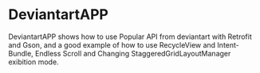 # DeviantartAPP
DeviantartAPP shows how to use Popular API from deviantart with Retrofit and Gson, and a good example of how to use RecycleView and Intent-Bundle, Endless Scroll and Changing StaggeredGridLayoutManager exibition mode.
